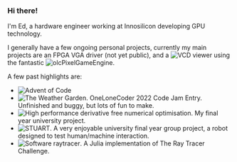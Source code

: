 ### Hi there!

I'm Ed, a hardware engineer working at Innosilicon developing GPU technology. 

I generally have a few ongoing personal projects, currently my main projects are an FPGA VGA driver (not yet public), and a ![VCD viewer](https://github.com/EdwardStables/pge_wave) using the fantastic ![olcPixelGameEngine](https://github.com/OneLoneCoder/olcPixelGameEngine).

A few past highlights are:
- ![Advent of Code](https://github.com/EdwardStables/AoC)
- ![The Weather Garden](https://themeaningofluff.itch.io/the-weather-garden). OneLoneCoder 2022 Code Jam Entry. Unfinished and buggy, but lots of fun to make.
- ![High performance derivative free numerical optimisation](https://github.com/ImperialCollegeLondon/DirectSearch.jl). My final year university project. 
- ![STUART](https://github.com/EdwardStables/STUART). A very enjoyable university final year group project, a robot designed to test human/machine interaction.
- ![Software raytracer](https://github.com/EdwardStables/julia_ray_tracing). A Julia implementation of The Ray Tracer Challenge.
